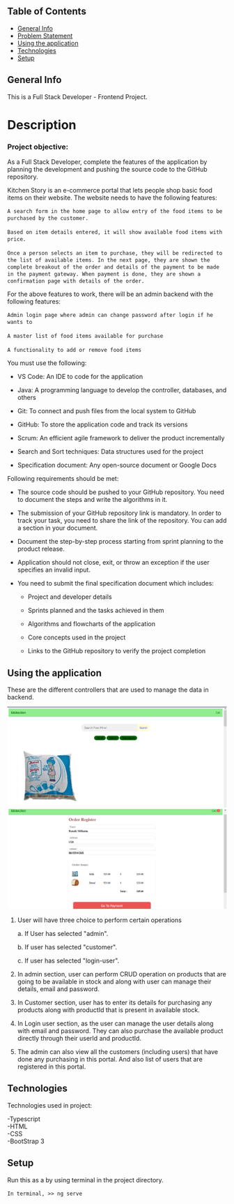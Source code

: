 ## Table of Contents

- [General Info](#General-info)
- [Problem Statement](#Description)
- [Using the application](#Using-the-application)
- [Technologies](#Technologies)
- [Setup](#Setup)

## General Info

This is a Full Stack Developer - Frontend Project.

# Description

### Project objective:

As a Full Stack Developer, complete the features of the application by planning the development and pushing the source code to the GitHub repository.

Kitchen Story is an e-commerce portal that lets people shop  basic food items on their website. The website needs to have the following features:

    A search form in the home page to allow entry of the food items to be purchased by the customer.

    Based on item details entered, it will show available food items with  price.

    Once a person selects an item to purchase, they will be redirected to the list of available items. In the next page, they are shown the complete breakout of the order and details of the payment to be made in the payment gateway. When payment is done, they are shown a confirmation page with details of the order.

For the above features to work, there will be an admin backend with the following features:

    Admin login page where admin can change password after login if he wants to

    A master list of food items available for purchase

    A functionality to add or remove food items

You must use the following:

* VS Code: An IDE to code for the application

* Java: A programming language to develop the controller, databases, and others

* Git: To connect and push files from the local system to GitHub

* GitHub: To store the application code and track its versions

* Scrum: An efficient agile framework to deliver the product incrementally

* Search and Sort techniques: Data structures used for the project

* Specification document: Any open-source document or Google Docs


Following requirements should be met:

* The source code should be pushed to your GitHub repository. You need to document the steps and write the algorithms in it.

* The submission of your GitHub repository link is mandatory. In order to track your task, you need to share the link of the repository. You can add a section in your document.

* Document the step-by-step process starting from sprint planning to the product release.

* Application should not close, exit, or throw an exception if the user specifies an invalid input.

* You need to submit the final specification document which includes:

    * Project and developer details

    * Sprints planned and the tasks achieved in them

    * Algorithms and flowcharts of the application

    * Core concepts used in the project

    * Links to the GitHub repository to verify the project completion


## Using the application

These are the different controllers that are used to manage the data in backend.

<img alt = "Admin Controller" src = "https://github.com/Instantgaming2356/JAVAFSD-Project04/blob/master/Images/Screenshot%20(2609).png">

<img alt = "Customer Controller" src = "https://github.com/Instantgaming2356/JAVAFSD-Project04/blob/master/Images/Screenshot%20(2612).png">

1. User will have three choice to perform certain operations

    a. If User has selected "admin".

    b. If user has selected "customer".

    c. If user has selected "login-user".

2. In admin section, user can perform CRUD operation on products that are going to be available in stock and along with user can manage their details, email and password.

3. In Customer section, user has to enter its details for purchasing any products along with productId that is present in available stock.
  
4. In Login user section, as the user can manage the user details along with email and password. They can also purchase the available product directly through their userId and productId. 

5. The admin  can also view all the customers (including users) that have done any purchasing in this portal. And also list of users that are registered in this portal.


## Technologies

Technologies used in project:

-Typescript \
-HTML \
-CSS \
-BootStrap 3 

## Setup

Run this as a by using terminal in the project directory.

```
In terminal, >> ng serve
```